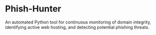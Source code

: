 # Phish-Hunter
An automated Python tool for continuous monitoring of domain integrity, identifying active web hosting, and detecting potential phishing threats.
